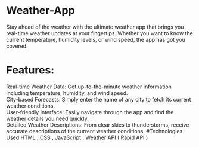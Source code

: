 # Weather-App
Stay ahead of the weather with the ultimate weather app that brings you real-time weather updates at your fingertips. Whether you want to know the current temperature, humidity levels, or wind speed, the app has got you covered.
# Features:
Real-time Weather Data: Get up-to-the-minute weather information including temperature, humidity, and wind speed.
<br>
City-based Forecasts: Simply enter the name of any city to fetch its current weather conditions.
<br>
User-friendly Interface: Easily navigate through the app and find the weather details you need quickly.
<br>
Detailed Weather Descriptions: From clear skies to thunderstorms, receive accurate descriptions of the current weather conditions.
#Technologies Used
HTML , CSS , JavaScript , 
Weather API ( Rapid API )
